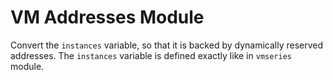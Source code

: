 # VM Addresses Module

Convert the `instances` variable, so that it is backed by dynamically reserved addresses.
The `instances` variable is defined exactly like in `vmseries` module.
